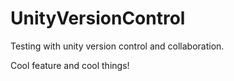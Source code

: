 # UnityVersionControl
Testing with unity version control and collaboration.

Cool feature and cool things!